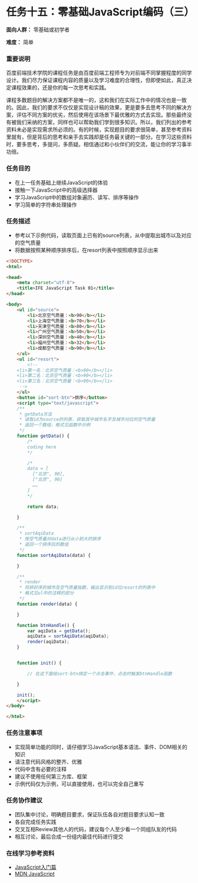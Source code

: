# 任务十五：零基础JavaScript编码（三）

**面向人群：**
零基础或初学者

**难度：**
简单

### 重要说明

百度前端技术学院的课程任务是由百度前端工程师专为对前端不同掌握程度的同学设计。我们尽力保证课程内容的质量以及学习难度的合理性，但即使如此，真正决定课程效果的，还是你的每一次思考和实践。

课程多数题目的解决方案都不是唯一的，这和我们在实际工作中的情况也是一致的。因此，我们的要求不仅仅是实现设计稿的效果，更是要多去思考不同的解决方案，评估不同方案的优劣，然后使用在该场景下最优雅的方式去实现。那些最终没有被我们采纳的方案，同样也可以帮助我们学到很多知识。所以，我们列出的参考资料未必是实现需求所必须的。有的时候，实现题目的要求很简单，甚至参考资料里就有，但是背后的思考和亲手去实践却是任务最关键的一部分。在学习这些资料时，要多思考，多提问，多质疑。相信通过和小伙伴们的交流，能让你的学习事半功倍。

### 任务目的

- 在上一任务基础上继续JavaScript的体验
- 接触一下JavaScript中的高级选择器
- 学习JavaScript中的数组对象遍历、读写、排序等操作
- 学习简单的字符串处理操作

### 任务描述

- 参考以下示例代码，读取页面上已有的source列表，从中提取出城市以及对应的空气质量
- 将数据按照某种顺序排序后，在resort列表中按照顺序显示出来

``` html
<!DOCTYPE>
<html>

<head>
    <meta charset="utf-8">
    <title>IFE JavaScript Task 01</title>
</head>

<body>
    <ul id="source">
        <li>北京空气质量：<b>90</b></li>
        <li>上海空气质量：<b>70</b></li>
        <li>天津空气质量：<b>80</b></li>
        <li>广州空气质量：<b>50</b></li>
        <li>深圳空气质量：<b>40</b></li>
        <li>福州空气质量：<b>32</b></li>
        <li>成都空气质量：<b>90</b></li>
    </ul>
    <ul id="resort">
        <!-- 
    <li>第一名：北京空气质量：<b>90</b></li>
    <li>第二名：北京空气质量：<b>90</b></li>
    <li>第三名：北京空气质量：<b>90</b></li>
     -->
    </ul>
    <button id="sort-btn">排序</button>
    <script type="text/javascript">
    /**
     * getData方法
     * 读取id为source的列表，获取其中城市名字及城市对应的空气质量
     * 返回一个数组，格式见函数中示例
     */
    function getData() {
        /*
        coding here
        */

        /*
        data = [
          ["北京", 90],
          ["北京", 90]
          ……
        ]
        */

        return data;

    }

    /**
     * sortAqiData
     * 按空气质量对data进行从小到大的排序
     * 返回一个排序后的数组
     */
    function sortAqiData(data) {

    }

    /**
     * render
     * 将排好序的城市及空气质量指数，输出显示到id位resort的列表中
     * 格式见ul中的注释的部分
     */
    function render(data) {

    }

    function btnHandle() {
        var aqiData = getData();
        aqiData = sortAqiData(aqiData);
        render(aqiData);
    }


    function init() {

        // 在这下面给sort-btn绑定一个点击事件，点击时触发btnHandle函数

    }

    init();
    </script>
</body>

</html>

```

### 任务注意事项

- 实现简单功能的同时，请仔细学习JavaScript基本语法、事件、DOM相关的知识
- 请注意代码风格的整齐、优雅
- 代码中含有必要的注释
- 建议不使用任何第三方库、框架
- 示例代码仅为示例，可以直接使用，也可以完全自己重写

### 任务协作建议

- 团队集中讨论，明确题目要求，保证队伍各自对题目要求认知一致
- 各自完成任务实践
- 交叉互相Review其他人的代码，建议每个人至少看一个同组队友的代码
- 相互讨论，最后合成一份组内最佳代码进行提交

### 在线学习参考资料

- [JavaScript入门篇](http://www.imooc.com/view/36)
- [MDN JavaScript](https://developer.mozilla.org/zh-CN/docs/Web/JavaScript)